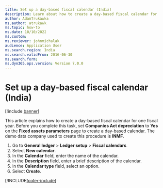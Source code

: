 ```yaml
--- 
title: Set up a day-based fiscal calendar (India)
description: Learn about how to create a day-based fiscal calendar for one fiscal year, including a step-by-step process using the INMF demo data company. 
author: AdamTrukawka
ms.author: atrukawk
ms.topic: how-to
ms.date: 10/10/2022
ms.custom:
ms.reviewer: johnmichalak
audience: Application User  
ms.search.region: India
ms.search.validFrom: 2016-06-30
ms.search.form:
ms.dyn365.ops.version: Version 7.0.0 
---
```


# Set up a day-based fiscal calendar (India)

[!include [banner](../../includes/banner.md)]

This article explains how to create a day-based fiscal calendar for one fiscal year. Before you complete this task, set **Companies Act depreciation** to **Yes** on the **Fixed assets parameters** page to create a day-based calendar. The demo data company used to create this procedure is **INMF**.

1. Go to **General ledger** > **Ledger setup** > **Fiscal calendars**.
2. Select **New calendar**.
3. In the **Calendar** field, enter the name of the calendar.
4. In the **Description** field, enter a brief description of the calendar.
5. In the **Calendar type** field, select an option.
6. Select **Create**.



[!INCLUDE[footer-include](../../../includes/footer-banner.md)]

